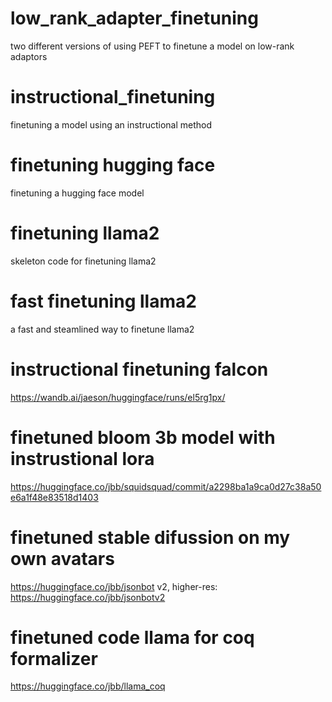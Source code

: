 # low_rank_adapter_finetuning
two different versions of using PEFT to finetune a model on low-rank adaptors
# instructional_finetuning
finetuning a model using an instructional method
# finetuning hugging face
finetuning a hugging face model
# finetuning llama2
skeleton code for finetuning llama2
# fast finetuning llama2
a fast and steamlined way to finetune llama2
# instructional finetuning falcon
https://wandb.ai/jaeson/huggingface/runs/el5rg1px/ 
# finetuned bloom 3b model with instrustional lora
https://huggingface.co/jbb/squidsquad/commit/a2298ba1a9ca0d27c38a50e6a1f48e83518d1403 
# finetuned stable difussion on my own avatars
https://huggingface.co/jbb/jsonbot 
v2, higher-res: https://huggingface.co/jbb/jsonbotv2 
# finetuned code llama for coq formalizer
https://huggingface.co/jbb/llama_coq 
